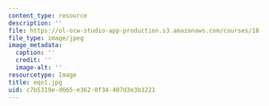 ```yaml
---
content_type: resource
description: ''
file: https://ol-ocw-studio-app-production.s3.amazonaws.com/courses/18-155-differential-analysis-fall-2004/c7b5319ed665e3620f34407d3e3b3221_eqn1.jpg
file_type: image/jpeg
image_metadata:
  caption: ''
  credit: ''
  image-alt: ''
resourcetype: Image
title: eqn1.jpg
uid: c7b5319e-d665-e362-0f34-407d3e3b3221
---
```

